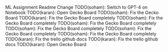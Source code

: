 ML Assignment Readme
Change
TODO(soham): Switch to GPT-4 on Notebook
TODO(karan): Open Gecko Board
TODO(soham): Fix the Gecko Board
TODO(karan): Fix the Gecko Board completely
TODO(soham): Fix the Gecko Board completely
TODO(soham): Fix the Gecko Board completely
TODO(soham): Fix the Gecko Board completely
TODO(soham): Fix the Gecko Board completely
TODO(soham): Fix the Gecko Board completely
TODO(karan): Fix the trello github docs
TODO(karan): Fix the trello github docs
TODO(karan): Open Gecko Board
